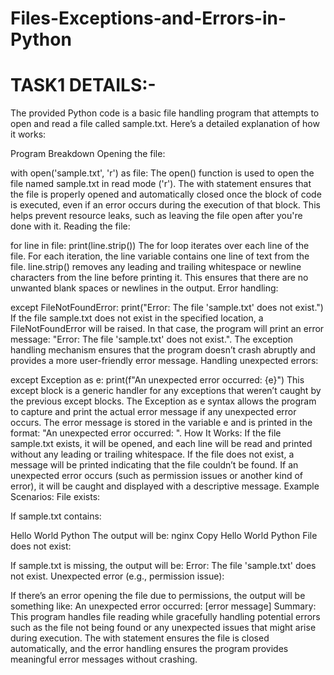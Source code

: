 # Files-Exceptions-and-Errors-in-Python
# TASK1 DETAILS:-
The provided Python code is a basic file handling program that attempts to open and read a file called sample.txt. Here’s a detailed explanation of how it works:

Program Breakdown
Opening the file:


with open('sample.txt', 'r') as file:
The open() function is used to open the file named sample.txt in read mode ('r').
The with statement ensures that the file is properly opened and automatically closed once the block of code is executed, even if an error occurs during the execution of that block. This helps prevent resource leaks, such as leaving the file open after you're done with it.
Reading the file:


for line in file:
    print(line.strip())
The for loop iterates over each line of the file. For each iteration, the line variable contains one line of text from the file.
line.strip() removes any leading and trailing whitespace or newline characters from the line before printing it. This ensures that there are no unwanted blank spaces or newlines in the output.
Error handling:


except FileNotFoundError:
    print("Error: The file 'sample.txt' does not exist.")
If the file sample.txt does not exist in the specified location, a FileNotFoundError will be raised. In that case, the program will print an error message: "Error: The file 'sample.txt' does not exist.".
The exception handling mechanism ensures that the program doesn’t crash abruptly and provides a more user-friendly error message.
Handling unexpected errors:


except Exception as e:
    print(f"An unexpected error occurred: {e}")
This except block is a generic handler for any exceptions that weren’t caught by the previous except blocks.
The Exception as e syntax allows the program to capture and print the actual error message if any unexpected error occurs. The error message is stored in the variable e and is printed in the format: "An unexpected error occurred: <error message>".
How It Works:
If the file sample.txt exists, it will be opened, and each line will be read and printed without any leading or trailing whitespace.
If the file does not exist, a message will be printed indicating that the file couldn’t be found.
If an unexpected error occurs (such as permission issues or another kind of error), it will be caught and displayed with a descriptive message.
Example Scenarios:
File exists:

If sample.txt contains:

Hello
World
Python
The output will be:
nginx
Copy
Hello
World
Python
File does not exist:

If sample.txt is missing, the output will be:
Error: The file 'sample.txt' does not exist.
Unexpected error (e.g., permission issue):

If there’s an error opening the file due to permissions, the output will be something like:
An unexpected error occurred: [error message]
Summary:
This program handles file reading while gracefully handling potential errors such as the file not being found or any unexpected issues that might arise during execution. The with statement ensures the file is closed automatically, and the error handling ensures the program provides meaningful error messages without crashing.




